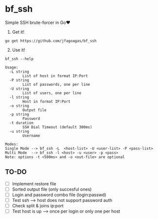 # bf_ssh
Simple SSH brute-forcer in Go❤️

1. Get it!
```
go get https://github.com/jfagoagas/bf_ssh
```

2. Use it!
```
bf_ssh --help
```
```
Usage:
  -L string
        List of host in format IP:Port
  -P string
        List of passwords, one per line
  -U string
        List of users, one per line
  -l string
        Host in format IP:Port
  -o string
        Output file
  -p string
        Password
  -t duration
        SSH Dial Timeout (default 300ms)
  -u string
        Username

Modes:
Single Mode --> bf_ssh -L  <host-list> -U <user-list> -P <pass-list>
Multi Mode  --> bf_ssh -l <host> -u <user> -p <pass>
Note: options -t <500ms> and -o <out-file> are optional
```
## TO-DO
- [ ] Implement restore file
- [ ] Sorted output file (only succesful ones)
- [ ] Login and password combo file (login:passwd)
- [ ] Test ssh --> host does not support password auth
- [ ] Check split & joins ip:port
- [ ] Test host is up --> once per login or only one per host
